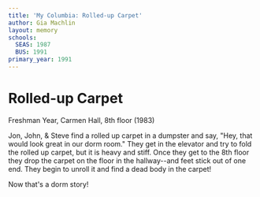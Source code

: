 ```yaml
---
title: 'My Columbia: Rolled-up Carpet'
author: Gia Machlin
layout: memory
schools:
  SEAS: 1987
  BUS: 1991
primary_year: 1991
---
```

# Rolled-up Carpet

Freshman Year, Carmen Hall, 8th floor (1983)

Jon, John, & Steve find a rolled up carpet in a dumpster and say, "Hey, that would look great in our dorm room." They get in the elevator and try to fold the rolled up carpet, but it is heavy and stiff. Once they get to the 8th floor they drop the carpet on the floor in the hallway--and feet stick out of one end. They begin to unroll it and find a dead body in the carpet!

Now that's a dorm story!
